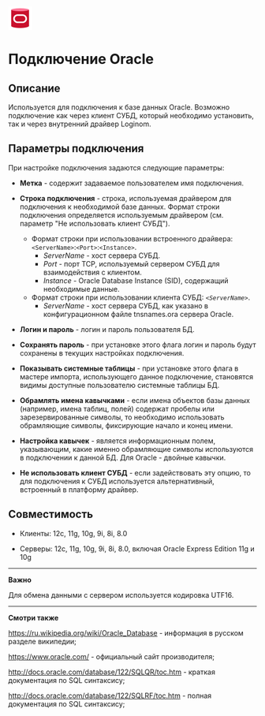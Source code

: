 ![](/media/app/icons/vendors/oracleunidacdbconnection.svg)
# Подключение Oracle

## Описание

Используется для подключения к базе данных Oracle. Возможно подключение как через клиент СУБД, который необходимо установить, так и через внутренний драйвер Loginom.

## Параметры подключения

При настройке подключения задаются следующие параметры:


*  **Метка** - содержит задаваемое пользователем имя подключения.

*  **Строка подключения** - строка, используемая драйвером для подключения к необходимой базе данных. Формат строки подключения определяется используемым драйвером (см. параметр "Не использовать клиент СУБД"). 
    * Формат строки при использовании встроенного драйвера: `<ServerName>`:`<Port>`:`<Instance>`.
      * *ServerName* - хост сервера СУБД.
      * *Port* - порт TCP, используемый сервером СУБД для взаимодействия с клиентом.
      * *Instance* - Oracle Database Instance (SID), содержащий необходимые данные.
    * Формат строки при использовании клиента СУБД: *`<ServerName>`*.
      * *ServerName* - хост сервера СУБД, как указано в конфигурационном файле tnsnames.ora сервера Oracle.


*  **Логин и пароль** - логин и пароль пользователя БД.

*  **Сохранять пароль** - при установке этого флага логин и пароль будут сохранены в текущих настройках подключения.

*  **Показывать системные таблицы** - при установке этого флага в мастере импорта, использующего данное подключение, становятся видимы доступные пользователю системные таблицы БД.

*  **Обрамлять имена кавычками** - если имена объектов базы данных (например, имена таблиц, полей) содержат пробелы или зарезервированные символы, то необходимо использовать обрамляющие символы, фиксирующие начало и конец имени.

*  **Настройка кавычек** - является информационным полем, указывающим, какие именно обрамляющие символы используются в подключении к данной БД. Для Oracle - двойные кавычки.
 * **Не использовать клиент СУБД** - если задействовать эту опцию, то для подключения к СУБД используется альтернативный, встроенный в платформу драйвер.

## Совместимость


*  Клиенты: 12c, 11g, 10g, 9i, 8i, 8.0

*  Серверы: 12c, 11g, 10g, 9i, 8i, 8.0, включая Oracle Express Edition 11g и 10g

----   

**Важно**

Для обмена данными с сервером используется кодировка UTF16.  

------

**Смотри также**

https://ru.wikipedia.org/wiki/Oracle_Database - информация в русском разделе википедии;

https://www.oracle.com/ - официальный сайт производителя;

http://docs.oracle.com/database/122/SQLQR/toc.htm - краткая документация по SQL синтаксису;

http://docs.oracle.com/database/122/SQLRF/toc.htm - полная документация по SQL синтаксису;


